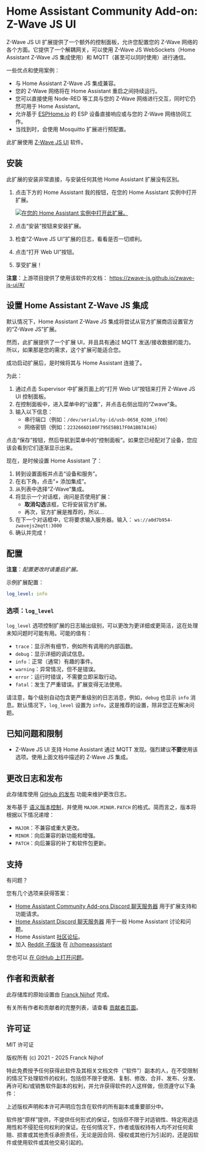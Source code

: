 # Home Assistant Community Add-on: Z-Wave JS UI

Z-Wave JS UI 扩展提供了一个额外的控制面板，允许您配置您的 Z-Wave 网络的各个方面。它提供了一个解耦网关，可以使用 Z-Wave JS WebSockets（Home Assistant Z-Wave JS 集成使用）和 MQTT（甚至可以同时使用）进行通信。

一些优点和使用案例：

- 与 Home Assistant Z-Wave JS 集成兼容。
- 您的 Z-Wave 网络将在 Home Assistant 重启之间持续运行。
- 您可以直接使用 Node-RED 等工具与您的 Z-Wave 网络进行交互，同时它仍然可用于 Home Assistant。
- 允许基于 [ESPHome.io][esphome] 的 ESP 设备直接响应或与您的 Z-Wave 网络协同工作。
- 当找到时，会使用 Mosquitto 扩展进行预配置。

此扩展使用 [Z-Wave JS UI][zwave-js-ui] 软件。

## 安装

此扩展的安装非常直接，与安装任何其他 Home Assistant 扩展没有区别。

1. 点击下方的 Home Assistant 我的按钮，在您的 Home Assistant 实例中打开扩展。

   [![在您的 Home Assistant 实例中打开此扩展。][ addon-badge]][ addon]

1. 点击“安装”按钮来安装扩展。
1. 检查“Z-Wave JS UI”扩展的日志，看看是否一切顺利。
1. 点击“打开 Web UI”按钮。
1. 享受扩展！

**注意**：上游项目提供了使用该软件的文档：
<https://zwave-js.github.io/zwave-js-ui/#/>

## 设置 Home Assistant Z-Wave JS 集成

默认情况下，Home Assistant Z-Wave JS 集成将尝试从官方扩展商店设置官方的“Z-Wave JS”扩展。

然而，此扩展提供了一个扩展 UI，并且具有通过 MQTT 发送/接收数据的能力。所以，如果那是您的需求，这个扩展可能适合您。

成功启动扩展后，是时候将其与 Home Assistant 连接了。

为此：

1. 通过点击 Supervisor 中扩展页面上的“打开 Web UI”按钮来打开 Z-Wave JS UI 控制面板。
2. 在控制面板中，进入菜单中的“设置”，并点击右侧出现的“Zwave”条。
3. 输入以下信息：
   - 串行端口（例如：`/dev/serial/by-id/usb-0658_0200_if00`）
   - 网络密钥（例如：`2232666D100F795E5BB17F0A1BB7A146`）

点击“保存”按钮，然后导航到菜单中的“控制面板”。如果您已经配对了设备，您应该会看到它们逐渐显示出来。

现在，是时候设置 Home Assistant 了：

1. 转到设置面板并点击“设备和服务”。
2. 在右下角，点击“+ 添加集成”。
3. 从列表中选择“Z-Wave”集成。
4. 将显示一个对话框，询问是否使用扩展：
   - **取消勾选**该框，它将安装官方扩展。
   - 再次，官方扩展是推荐的，所以...
5. 在下一个对话框中，它将要求输入服务器。输入：
   `ws://a0d7b954-zwavejs2mqtt:3000`
6. 确认并完成！

## 配置

**注意**：_配置更改时请重启扩展。_

示例扩展配置：

```yaml
log_level: info
```

### 选项：`log_level`

`log_level` 选项控制扩展的日志输出级别，可以更改为更详细或更简洁，这在处理未知问题时可能有用。可能的值有：

- `trace`：显示所有细节，例如所有调用的内部函数。
- `debug`：显示详细的调试信息。
- `info`：正常（通常）有趣的事件。
- `warning`：异常情况，但不是错误。
- `error`：运行时错误，不需要立即采取行动。
- `fatal`：发生了严重错误。扩展变得无法使用。

请注意，每个级别自动包含更严重级别的日志消息，例如，`debug` 也显示 `info` 消息。默认情况下，`log_level` 设置为 `info`，这是推荐的设置，除非您正在解决问题。

## 已知问题和限制

- Z-Wave JS UI 支持 Home Assistant 通过 MQTT 发现。强烈建议**不要**使用该选项。使用上面文档中描述的 Z-Wave JS 集成。

## 更改日志和发布

此存储库使用 [GitHub 的发布][releases] 功能来维护更改日志。

发布基于 [语义版本控制][semver]，并使用 `MAJOR.MINOR.PATCH` 的格式。简而言之，版本将根据以下情况递增：

- `MAJOR`：不兼容或重大更改。
- `MINOR`：向后兼容的新功能和增强。
- `PATCH`：向后兼容的补丁和软件包更新。

## 支持

有问题？

您有几个选项来获得答案：

- [Home Assistant Community Add-ons Discord 聊天服务器][discord] 用于扩展支持和功能请求。
- [Home Assistant Discord 聊天服务器][discord-ha] 用于一般 Home Assistant 讨论和问题。
- Home Assistant [社区论坛][forum]。
- 加入 [Reddit 子版块][reddit] 在 [/r/homeassistant][reddit]

您也可以 [在 GitHub 上打开问题][issue]。

## 作者和贡献者

此存储库的原始设置由 [Franck Nijhof][frenck] 完成。

有关所有作者和贡献者的完整列表，请查看 [贡献者页面][contributors]。

## 许可证

MIT 许可证

版权所有 (c) 2021 - 2025 Franck Nijhof

特此免费授予任何获得此软件及其相关文档文件（“软件”）副本的人，在不受限制的情况下处理软件的权利，包括但不限于使用、复制、修改、合并、发布、分发、再许可和/或销售软件副本的权利，并允许获得软件的人这样做，但须遵守以下条件：

上述版权声明和本许可声明应包含在软件的所有副本或重要部分中。

软件按“原样”提供，不提供任何形式的保证，包括但不限于对适销性、特定用途适用性和不侵犯任何权利的保证。在任何情况下，作者或版权持有人均不对任何索赔、损害或其他责任承担责任，无论是因合同、侵权或其他行为引起的，还是因软件或使用软件或其他交易引起的。

[addon-badge]: https://my.home-assistant.io/badges/supervisor_addon.svg
[addon]: https://my.home-assistant.io/redirect/supervisor_addon/?addon=a0d7b954_zwavejs2mqtt&repository_url=https%3A%2F%2Fgithub.com%2Fhassio-addons%2Frepository
[contributors]: https://github.com/hassio-addons/addon-zwave-js-ui/graphs/contributors
[discord-ha]: https://discord.gg/c5DvZ4e
[discord]: https://discord.me/hassioaddons
[esphome]: https://esphome.io/components/mqtt.html#on-message-trigger
[forum-shield]: https://img.shields.io/badge/community-forum-brightgreen.svg
[forum]: https://community.home-assistant.io/?u=frenck
[frenck]: https://github.com/frenck
[issue]: https://github.com/hassio-addons/addon-zwave-js-ui/issues
[reddit]: https://reddit.com/r/homeassistant
[releases]: https://github.com/hassio-addons/addon-zwave-js-ui/releases
[semver]: https://semver.org/spec/v2.0.0.html
[zwave-js-ui]: https://github.com/zwave-js/zwave-js-ui
